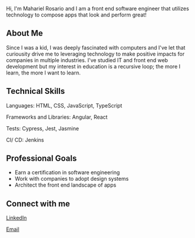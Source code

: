 Hi, I'm Mahariel Rosario and I am a front end software engineer that utilizes technology to compose apps that look and perform great!

## About Me

Since I was a kid, I was deeply fascinated with computers and I've let that curiousity drive me to leveraging technology to make positive impacts for companies in multiple industries. I've studied IT and front end web development but my interest in education is a recursive loop; the more I learn, the more I want to learn.

## Technical Skills

Languages: HTML, CSS, JavaScript, TypeScript

Frameworks and Libraries: Angular, React

Tests: Cypress, Jest, Jasmine

CI/ CD: Jenkins


## Professional Goals

- Earn a certification in software engineering
- Work with companies to adopt design systems
- Architect the front end landscape of apps


## Connect with me

[LinkedIn](https://www.linkedin.com/in/mahariel/)

[Email](mailto:me@maharielrosar.io)


<!--
**maharielrosario/maharielrosario** is a ✨ _special_ ✨ repository because its `README.md` (this file) appears on your GitHub profile.

Here are some ideas to get you started:

- 🔭 I’m currently working on ...
- 🌱 I’m currently learning ...
- 👯 I’m looking to collaborate on ...
- 🤔 I’m looking for help with ...
- 💬 Ask me about ...
- 📫 How to reach me: ...
- 😄 Pronouns: ...
- ⚡ Fun fact: ...
-->
